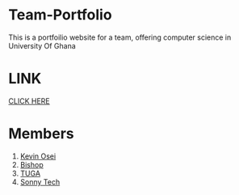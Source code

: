﻿# Team-Portfolio

This is a portfoilio website for a team, offering computer science in University Of Ghana 

# LINK 
<a href="https://codelords.netlify.app/"> CLICK HERE </a>

# Members 

1. <a href="https://github.com/codewithkevin"> Kevin Osei </a> 
2. <a href="https://github.com/J-Bishopp"> Bishop </a> 
3. <a href="https://github.com/samtuga1"> TUGA </a> 
4. <a href="https://github.com/Sonnysam"> Sonny Tech </a> 
